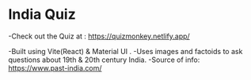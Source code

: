# India Quiz

-Check out the Quiz at : https://quizmonkey.netlify.app/

-Built using Vite(React) & Material UI .
-Uses images and factoids to ask questions about 19th & 20th century India.
-Source of info: https://www.past-india.com/
